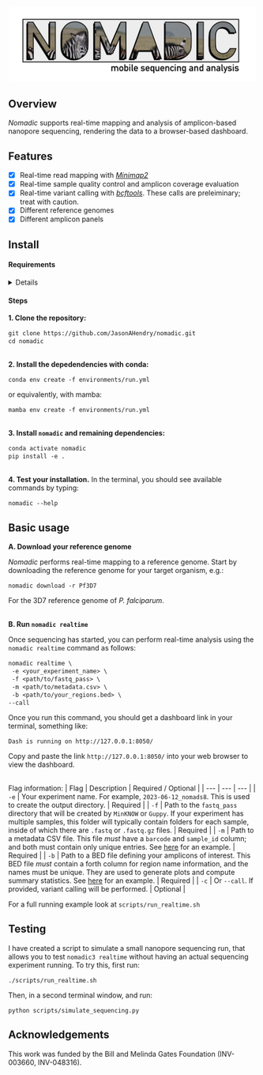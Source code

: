<p align="center"><img src="misc/nomadic_logo-01.png" width="500"></p>

## Overview
*Nomadic* supports real-time mapping and analysis of amplicon-based nanopore sequencing, rendering the data to a browser-based dashboard.

## Features
- [x] Real-time read mapping with [*Minimap2*](https://github.com/lh3/minimap2)
- [x] Real-time sample quality control and amplicon coverage evaluation
- [x] Real-time variant calling with [*bcftools*](https://github.com/samtools/bcftools). These calls are preleiminary; treat with caution.
- [x] Different reference genomes
- [x] Different amplicon panels 

## Install

#### Requirements
<details>
  
To install `nomadic`, you will need:
- The version control software [git](https://github.com/git-guides/install-git)
- The package manager [conda](https://docs.conda.io/projects/conda/en/latest/user-guide/install/index.html) or [mamba](https://mamba.readthedocs.io/en/latest/installation.html) 
  - Mamba is faster and is recommended
    
</details>

#### Steps

**1.  Clone the repository:**
```
git clone https://github.com/JasonAHendry/nomadic.git
cd nomadic
```
\
**2.  Install the depedendencies with conda:**
```
conda env create -f environments/run.yml
```
or equivalently, with mamba:
```
mamba env create -f environments/run.yml
```
\
**3. Install `nomadic` and remaining dependencies:**
```
conda activate nomadic
pip install -e .
```
\
**4. Test your installation.**
In the terminal, you should see available commands by typing:
```
nomadic --help
```


## Basic usage

**A. Download your reference genome** 

*Nomadic* performs real-time mapping to a reference genome. Start by downloading the reference genome for your target organism, e.g.:
```
nomadic download -r Pf3D7
```
For the 3D7 reference genome of *P. falciparum*.

\
**B. Run `nomadic realtime`**

Once sequencing has started, you can perform real-time analysis using the `nomadic realtime` command as follows:

```
nomadic realtime \
 -e <your_experiment_name> \
 -f <path/to/fastq_pass> \
 -m <path/to/metadata.csv> \
 -b <path/to/your_regions.bed> \
--call
```

Once you run this command, you should get a dashboard link in your terminal, something like:

```
Dash is running on http://127.0.0.1:8050/
```

Copy and paste the link `http://127.0.0.1:8050/` into your web browser to view the dashboard. 

\
Flag information:
| Flag | Description | Required / Optional |
| ---    | --- | --- |
| ` -e ` | Your experiment name. For example, `2023-06-12_nomads8`. This is used to create the output directory. | Required |
| ` -f ` | Path to the `fastq_pass` directory that will be created by `MinKNOW` or `Guppy`. If your experiment has multiple samples, this folder will typically contain folders for each sample, inside of which there are `.fastq` or `.fastq.gz` files. | Required |
| ` -m ` | Path to a metadata CSV file. This file *must* have a `barcode` and `sample_id` column; and both must contain only unique entries. See [here](example_data/metadata/sample_info.csv) for an example. | Required |
| ` -b ` | Path to a BED file defining your amplicons of interest. This BED file *must* contain a forth column for region name information, and the names must be unique. They are used to generate plots and compute summary statistics. See [here](example_data/beds/nomads8.amplicons.bed) for an example. | Required |
| ` -c ` | Or `--call`. If provided, variant calling will be performed. | Optional |

For a full running example look at `scripts/run_realtime.sh`

## Testing
I have created a script to simulate a small nanopore sequencing run, that allows you to test `nomadic3 realtime` without having an actual sequencing experiment running. To try this, first run: 

```
./scripts/run_realtime.sh
```

Then, in a second terminal window, and run:
```
python scripts/simulate_sequencing.py
```

## Acknowledgements
This work was funded by the Bill and Melinda Gates Foundation (INV-003660, INV-048316).




